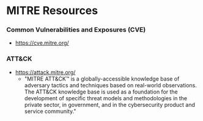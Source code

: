 
MITRE Resources
====

### Common Vulnerabilities and Exposures (CVE)
* https://cve.mitre.org/


### ATT&CK
* https://attack.mitre.org/
  * "MITRE ATT&CK™ is a globally-accessible knowledge base of adversary tactics and techniques based on real-world observations. The ATT&CK knowledge base is used as a foundation for the development of specific threat models and methodologies in the private sector, in government, and in the cybersecurity product and service community."



